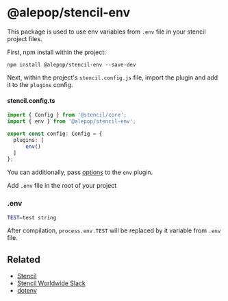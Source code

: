 # @alepop/stencil-env

This package is used to use env variables from `.env` file in your stencil project files.

First, npm install within the project:

```
npm install @alepop/stencil-env --save-dev
```

Next, within the project's `stencil.config.js` file, import the plugin and add
it to the `plugins` config.

#### stencil.config.ts
```ts
import { Config } from '@stencil/core';
import { env } from '@alepop/stencil-env';

export const config: Config = {
  plugins: [
      env()
  ]
};
```
You can additionally, pass [options](https://github.com/motdotla/dotenv#options) to the `env` plugin.

Add `.env` file in the root of your project

### .env
```bash
TEST=test string
```

After compilation, `process.env.TEST` will be replaced by it variable from `.env` file.

## Related

* [Stencil](https://stenciljs.com/)
* [Stencil Worldwide Slack](https://stencil-worldwide.slack.com)
* [dotenv](https://github.com/motdotla/dotenv)
